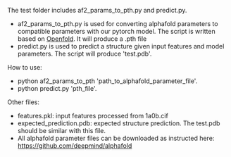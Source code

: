 The test folder includes af2\_params\_to\_pth.py and predict.py.
- af2\_params\_to\_pth.py is used for converting alphafold parameters to compatible parameters with our pytorch model.
The script is written based on [Openfold](https://github.com/aqlaboratory/openfold/).
It will produce a .pth file
- predict.py is used to predict a structure given input features and model parameters. The script will produce 'test.pdb'.

How to use:
- python af2\_params\_to\_pth 'path\_to\_alphafold\_parameter\_file'.
- python predict.py 'pth\_file'.

Other files:
- features.pkl: input features processed from 1a0b.cif
- expected\_prediction.pdb: expected structure prediction. The test.pdb should be similar with this file.
- All alphafold parameter files can be downloaded as instructed here: https://github.com/deepmind/alphafold
